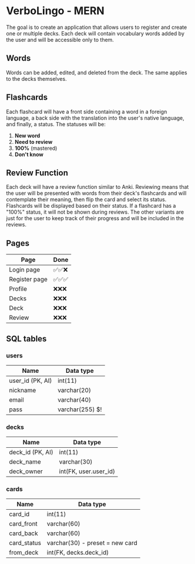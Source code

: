 # VerboLingo - MERN

The goal is to create an application that allows users to register and create one or multiple decks. Each deck will contain vocabulary words added by the user and will be accessible only to them.

## Words

Words can be added, edited, and deleted from the deck. The same applies to the decks themselves.

## Flashcards

Each flashcard will have a front side containing a word in a foreign language, a back side with the translation into the user's native language, and finally, a status. The statuses will be:

1. **New word**
2. **Need to review**
3. **100%** (mastered)
4. **Don't know**

## Review Function

Each deck will have a review function similar to Anki. Reviewing means that the user will be presented with words from their deck's flashcards and will contemplate their meaning, then flip the card and select its status. Flashcards will be displayed based on their status. If a flashcard has a "100%" status, it will not be shown during reviews. The other variants are just for the user to keep track of their progress and will be included in the reviews.

## Pages

|  Page           |   Done     |
|----------       |  ----------
| Login page      | ✅✅❌    |
| Register page   | ✅✅✅    |
| Profile         | ❌❌❌    |
| Decks           | ❌❌❌    |
| Deck            | ❌❌❌    |
| Review          | ❌❌❌    |

## SQL tables

### users

|  Name              |   Data type       |
|----------          |  ----------       |
| user_id (PK, AI)   | int(11)           |
| nickname           | varchar(20)       |
| email              | varchar(40)       |
| pass               | varchar(255)  $!  |

### decks

|  Name              |   Data type           |
|----------          |  ----------           |
| deck_id (PK, AI)   | int(11)               |
| deck_name          | varchar(30)           |
| deck_owner         | int(FK, user.user_id) |

### cards

|  Name              |   Data type                     |
|----------          |  ----------                     |
| card_id            | int(11)                         |
| card_front         | varchar(60)                     |
| card_back          | varchar(60)                     |
| card_status        | varchar(30) - preset = new card |
| from_deck          | int(FK, decks.deck_id)          |


